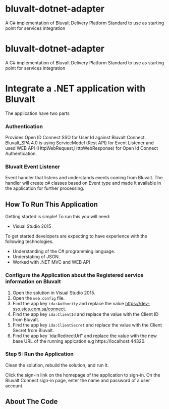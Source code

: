 # bluvalt-dotnet-adapter
A C# implementation of Bluvalt Delivery Platform Standard to use as starting point for services integration

# bluvalt-dotnet-adapter
A C# implementation of Bluvalt Delivery Platform Standard to use as starting point for services integration

# Integrate a .NET application with Bluvalt

The application have two parts 
### Authentication 
Provides Open ID Connect SSO for User Id against Bluvalt Connect. Bluvalt_SPA 4.0 is using ServiceModel (Rest API) for Event Listener and used WEB API (HttpWebRequest,HttpWebResponse) for Open Id Connect Authentication.
### Bluvalt Event Listener 
Event handler that listens and understands events coming from Bluvalt. The handler will create c# classes based on Event type and made it available in the application for further processing.


## How To Run This Application

Getting started is simple!  To run this you will need:
- Visual Studio 2015

To get started developers are expecting to have experience with the following technologies.
- Understanding of the C# programming language.
- Understating of JSON.
- Worked with .NET MVC and WEB API

### Configure the Application about the Registered service information on Bluvalt

1. Open the solution in Visual Studio 2015.
2. Open the `web.config` file.
3. Find the app key `ida:Authority` and replace the value https://dev-sso.stcs.com.sa/connect. 
4. Find the app key `ida:ClientId` and replace the value with the Client ID from Bluvalt.
4. Find the app key `ida:ClientSecret` and replace the value with the Client Secret from Bluvalt.
5. Find the app key `ida:RedirectUrl" and replace the value with the new base URL of the running applcation e.g https://localhost:44320.

### Step 5:  Run the Application

Clean the solution, rebuild the solution, and run it.

Click the sign-in link on the homepage of the application to sign-in.  On the Bluvalt Connect sign-in page, enter the name and password of a user account.


## About The Code
